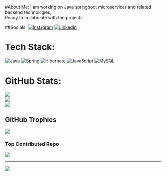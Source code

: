#About Me:
I am working on Java springboot microservices and related backend technologies,<br>Ready to collaborate with the projects


##Socials:
[![Instagram](https://img.shields.io/badge/Instagram-%23E4405F.svg?logo=Instagram&logoColor=white)](https://instagram.com/Javatechbean) [![LinkedIn](https://img.shields.io/badge/LinkedIn-%230077B5.svg?logo=linkedin&logoColor=white)](https://linkedin.com/in/http://linkedin.com/in/nikhil-nakod-b13281152) 

# Tech Stack:
![Java](https://img.shields.io/badge/java-%23ED8B00.svg?style=for-the-badge&logo=openjdk&logoColor=white) ![Spring](https://img.shields.io/badge/spring-%236DB33F.svg?style=for-the-badge&logo=spring&logoColor=white) ![Hibernate](https://img.shields.io/badge/Hibernate-59666C?style=for-the-badge&logo=Hibernate&logoColor=white) ![JavaScript](https://img.shields.io/badge/javascript-%23323330.svg?style=for-the-badge&logo=javascript&logoColor=%23F7DF1E) ![MySQL](https://img.shields.io/badge/mysql-4479A1.svg?style=for-the-badge&logo=mysql&logoColor=white)
# GitHub Stats:
![](https://github-readme-stats.vercel.app/api?username=Nikhilsn45&theme=dark&hide_border=false&include_all_commits=true&count_private=true)<br/>
![](https://github-readme-streak-stats.herokuapp.com/?user=Nikhilsn45&theme=dark&hide_border=false)<br/>
![](https://github-readme-stats.vercel.app/api/top-langs/?username=Nikhilsn45&theme=dark&hide_border=false&include_all_commits=true&count_private=true&layout=compact)

## GitHub Trophies
![](https://github-profile-trophy.vercel.app/?username=Nikhilsn45&theme=blue-green&no-frame=false&no-bg=true&margin-w=4)

### Top Contributed Repo
![](https://github-contributor-stats.vercel.app/api?username=Nikhilsn45&limit=5&theme=nightowl&combine_all_yearly_contributions=true)

---
[![](https://visitcount.itsvg.in/api?id=Nikhilsn45&icon=0&color=3)](https://visitcount.itsvg.in)

<!-- Proudly created with GPRM ( https://gprm.itsvg.in ) -->